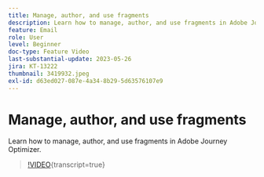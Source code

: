 ```yaml
---
title: Manage, author, and use fragments
description: Learn how to manage, author, and use fragments in Adobe Journey Optimizer.
feature: Email
role: User
level: Beginner
doc-type: Feature Video
last-substantial-update: 2023-05-26
jira: KT-13222
thumbnail: 3419932.jpeg
exl-id: d63ed027-087e-4a34-8b29-5d63576107e9
---
```

# Manage, author, and use fragments

Learn how to manage, author, and use fragments in Adobe Journey Optimizer.

>[!VIDEO](https://video.tv.adobe.com/v/3419932/?learn=on){transcript=true}
